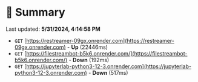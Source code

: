 # 📖 Summary
Last updated: **5/31/2024, 4:14:58 PM**

- `GET` [https://restreamer-09gx.onrender.com](https://restreamer-09gx.onrender.com) - **Up** (22446ms)
- `GET` [https://filestreambot-b5k6.onrender.com/](https://filestreambot-b5k6.onrender.com/) - **Down** (192ms)
- `GET` [https://jupyterlab-python3-12-3.onrender.com](https://jupyterlab-python3-12-3.onrender.com) - **Down** (517ms)
